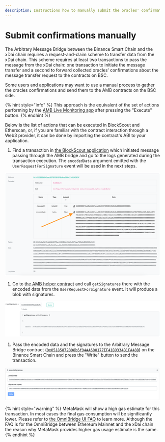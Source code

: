 ```yaml
---
description: Instructions how to manually submit the oracles' confirmation to the BSC side
---
```


# Submit confirmations manually

The Arbitrary Message Bridge between the Binance Smart Chain and the xDai chain requires a request-and-claim scheme to transfer data from the xDai chain. This scheme requires at least two transactions to pass the message from the xDai chain: one transaction to initiate the message transfer and a second to forward collected oracles' confirmations about the message transfer request to the contracts on BSC.

Some users and applications may want to use a manual process to gather the oracles confirmations and send them to the AMB contracts on the BSC side.

{% hint style="info" %}
This approach is the equivalent of the set of actions performing by the [AMB Live Monitoring app](https://alm-bsc-xdai.herokuapp.com/) after pressing the "Execute" button.
{% endhint %}

Below is the list of actions that can be executed in BlockScout and Etherscan, or, if you are familiar with the contract interaction through a Web3 provider, it can be done by importing the contract's ABI to your application.

1. Find a transaction in [the BlockScout application](https://blockscout.com/xdai/mainnet)  which initiated message passing through the AMB bridge and go to the logs generated during the transaction execution. The `encodedData` argument emitted with the `UserRequestForSignature` event will be used in the next steps. 

![](../../.gitbook/assets/image%20%28126%29.png)

1. Go to [the AMB helper contract](https://blockscout.com/xdai/mainnet/address/0x68C69307a0975D2636fA9772c7633204648788A8/read-contract) and call `getSignatures` there with the encoded data from the `UserRequestForSignature` event. It will produce a blob with signatures.

![](../../.gitbook/assets/image%20%28127%29.png)

1. Pass the encoded data and the signatures to the Arbitrary Message Bridge contract \([`0x05185872898b6f94AA600177EF41B9334B1FA48B`](https://bscscan.com/address/0x05185872898b6f94AA600177EF41B9334B1FA48B#writeProxyContract)\) on the Binance Smart Chain and press the "Write" button to send the transaction. 

![](../../.gitbook/assets/image%20%28125%29.png)

{% hint style="warning" %}
MetaMask will show a high gas estimate for this transaction. In most cases the final gas consumption will be significantly lower. Please refer to [the OmniBridge UI FAQ](https://www.xdaichain.com/about-xdai/faqs/bridges-xdai-bridge-and-omnibridge#metamask-is-showing-very-high-fees-to-claim-a-transaction-on-ethereum-tokens-bridged-from-xdai-to-ethereum-is-this-estimate-accurate) to learn more. Although the FAQ is for the OmniBridge between Ethereum Mainnet and the xDai chain the reason why MetaMask provides higher gas usage estimate is the same.
{% endhint %}

